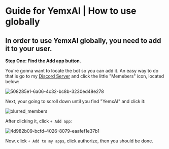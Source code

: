 # Guide for YemxAI | How to use globally



## In order to use YemxAI globally, you need to add it to your user.

**Step One: Find the Add app button.**

You're gonna want to locate the bot so you can add it. An easy way to do that is go to my [Discord Server](https://discord.gg/PymAgpenPU) and click the little "Memebers" icon, located below:

<img src="file:///C:/Users/mas0n/OneDrive/Pictures/Typedown/508285e1-6a06-4c32-bc8b-3230ed48e278.png" title="" alt="508285e1-6a06-4c32-bc8b-3230ed48e278" data-align="center">

Next, your going to scroll down until you find "YemxAI" and click it:

<img src="file:///C:/Users/mas0n/OneDrive/Pictures/Screenshots/blurred_members.png" title="" alt="blurred_members" data-align="center">

After clicking it, click `+ Add app`:

<img src="file:///C:/Users/mas0n/OneDrive/Pictures/Typedown/4d982b09-bcfd-4026-8079-eaafef1e37b1.png" title="" alt="4d982b09-bcfd-4026-8079-eaafef1e37b1" data-align="center">

Now, click `+ Add to my apps`, click authorize, then you should be done.
